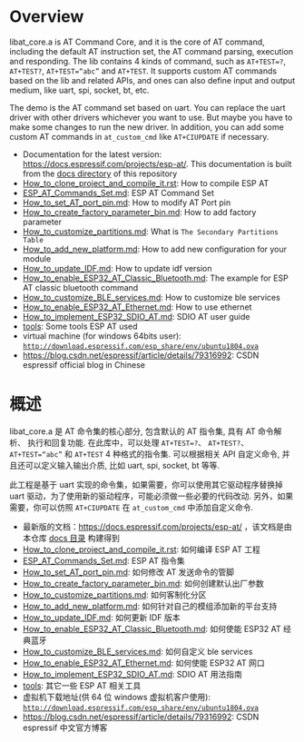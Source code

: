 # Overview
libat_core.a is AT Command Core, and it is the core of AT command, including the default AT instruction set, the AT command parsing, execution and responding. The lib contains 4 kinds of command, such as `AT+TEST=?`, `AT+TEST?`, `AT+TEST=“abc”` and `AT+TEST`. It supports custom AT commands based on the lib and related APIs, and ones can also define input and output medium, like uart, spi, socket, bt, etc.

The demo is the AT command set based on uart. You can replace the uart driver with other drivers whichever you want to use. But maybe you have to make some changes to run the new driver. In addition, you can add some custom AT commands in `at_custom_cmd` like `AT+CIUPDATE` if necessary.

- Documentation for the latest version: https://docs.espressif.com/projects/esp-at/. This documentation is built from the [docs directory](docs) of this repository
- [How_to_clone_project_and_compile_it.rst](docs/en/Compile_and_Develop/How_to_clone_project_and_compile_it.rst): How to compile ESP AT  
- [ESP_AT_Commands_Set.md](https://docs.espressif.com/projects/esp-at/en/latest/index.html): ESP AT Command Set  
- [How_to_set_AT_port_pin.md](docs/en/Compile_and_Develop/How_to_set_AT_port_pin.md): How to modify AT Port pin  
- [How_to_create_factory_parameter_bin.md](docs/en/Compile_and_Develop/How_to_create_factory_parameter_bin.md): How to add factory parameter 
- [How_to_customize_partitions.md](docs/en/Compile_and_Develop/How_to_customize_partitions.md): What is `The Secondary Partitions Table`    
- [How_to_add_new_platform.md](docs/en/Compile_and_Develop/How_to_add_new_platform.md): How to add new configuration for your module  
- [How_to_update_IDF.md](docs/en/Compile_and_Develop/How_to_update_IDF.md): How to update idf version  
- [How_to_enable_ESP32_AT_Classic_Bluetooth.md](docs/en/Compile_and_Develop/How_to_enable_ESP32_AT_Classic_Bluetooth.md): The example for ESP AT classic bluetooth command  
- [How_to_customize_BLE_services.md](docs/en/Compile_and_Develop/How_to_customize_BLE_services.md): How to customize ble services  
- [How_to_enable_ESP32_AT_Ethernet.md](docs/en/Compile_and_Develop/How_to_enable_ESP32_AT_Ethernet.md): How to use ethernet  
- [How_to_implement_ESP32_SDIO_AT.md](docs/en/Compile_and_Develop/How_to_implement_ESP32_SDIO_AT.md): SDIO AT user guide
- [tools](tools/README.md): Some tools ESP AT used  
- virtual machine (for windows 64bits user): [`http://download.espressif.com/esp_share/env/ubuntu1804.ova`](http://download.espressif.com/esp_share/env/ubuntu1804.ova)
- https://blog.csdn.net/espressif/article/details/79316992: CSDN espressif official blog in Chinese

# 概述
libat_core.a 是 AT 命令集的核心部分, 包含默认的 AT 指令集, 具有 AT 命令解析、 执行和回复功能. 在此库中，可以处理 `AT+TEST=?`、 `AT+TEST?`、 `AT+TEST=“abc”` 和 `AT+TEST` 4 种格式的指令集. 可以根据相关 API 自定义命令, 并且还可以定义输入输出介质, 比如 uart, spi, socket, bt 等等.

此工程是基于 uart 实现的命令集，如果需要，你可以使用其它驱动程序替换掉 uart 驱动，为了使用新的驱动程序，可能必须做一些必要的代码改动. 另外，如果需要，你可以仿照 `AT+CIUPDATE` 在 `at_custom_cmd` 中添加自定义命令.

- 最新版的文档：https://docs.espressif.com/projects/esp-at/ ，该文档是由本仓库 [docs 目录](docs) 构建得到
- [How_to_clone_project_and_compile_it.rst](docs/zh_CN/Compile_and_Develop/How_to_clone_project_and_compile_it.rst): 如何编译 ESP AT 工程  
- [ESP_AT_Commands_Set.md](https://docs.espressif.com/projects/esp-at/zh_CN/latest/): ESP AT 指令集  
- [How_to_set_AT_port_pin.md](docs/zh_CN/Compile_and_Develop/How_to_set_AT_port_pin.md): 如何修改 AT 发送命令的管脚  
- [How_to_create_factory_parameter_bin.md](docs/zh_CN/Compile_and_Develop/How_to_create_factory_parameter_bin.md): 如何创建默认出厂参数  
- [How_to_customize_partitions.md](docs/zh_CN/Compile_and_Develop/How_to_customize_partitions.md): 如何客制化分区  
- [How_to_add_new_platform.md](docs/zh_CN/Compile_and_Develop/How_to_add_new_platform.md): 如何针对自己的模组添加新的平台支持  
- [How_to_update_IDF.md](docs/zh_CN/Compile_and_Develop/How_to_update_IDF.md): 如何更新 IDF 版本  
- [How_to_enable_ESP32_AT_Classic_Bluetooth.md](docs/zh_CN/Compile_and_Develop/How_to_enable_ESP32_AT_Classic_Bluetooth.md): 如何使能 ESP32 AT 经典蓝牙  
- [How_to_customize_BLE_services.md](docs/zh_CN/Compile_and_Develop/How_to_customize_BLE_services.md): 如何自定义 ble services  
- [How_to_enable_ESP32_AT_Ethernet.md](docs/zh_CN/Compile_and_Develop/How_to_enable_ESP32_AT_Ethernet.md): 如何使能 ESP32 AT 网口  
- [How_to_implement_ESP32_SDIO_AT.md](docs/zh_CN/Compile_and_Develop/How_to_implement_ESP32_SDIO_AT.md): SDIO AT 用法指南
- [tools](tools/README.md): 其它一些 ESP AT 相关工具  
- 虚拟机下载地址(供 64 位 windows 虚拟机客户使用): [`http://download.espressif.com/esp_share/env/ubuntu1804.ova`](http://download.espressif.com/esp_share/env/ubuntu1804.ova)
- https://blog.csdn.net/espressif/article/details/79316992: CSDN espressif 中文官方博客